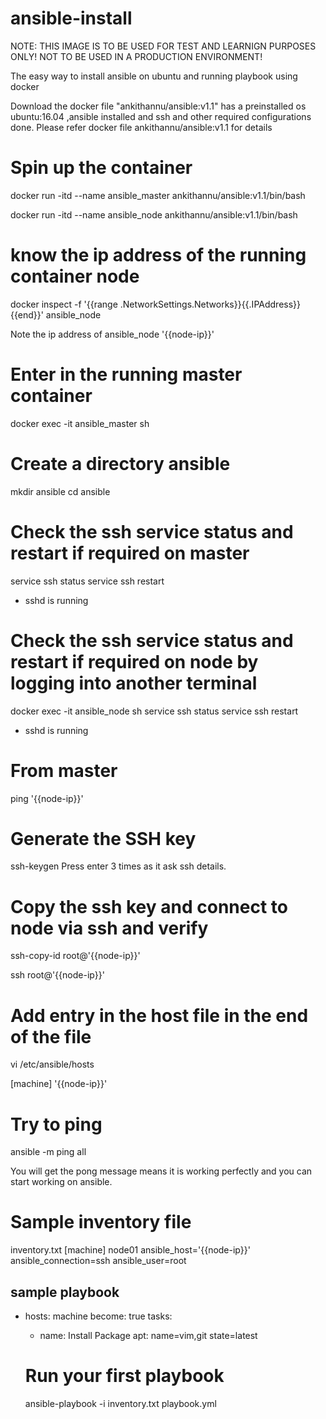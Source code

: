 # ansible-install


NOTE: THIS IMAGE IS TO BE USED FOR TEST AND LEARNIGN PURPOSES ONLY! NOT TO BE USED IN A PRODUCTION ENVIRONMENT!


The easy way to install ansible on ubuntu and running playbook using docker

Download the docker file "ankithannu/ansible:v1.1"
has a preinstalled os ubuntu:16.04 ,ansible installed and ssh and other required configurations done.
Please refer docker file ankithannu/ansible:v1.1 for details

# Spin up the container


docker run -itd --name ansible_master ankithannu/ansible:v1.1/bin/bash

docker run -itd --name ansible_node ankithannu/ansible:v1.1/bin/bash

# know the ip address of the running container node

docker inspect -f '{{range .NetworkSettings.Networks}}{{.IPAddress}}{{end}}' ansible_node

Note the ip address of ansible_node '{{node-ip}}'

# Enter in the running master container

docker exec -it ansible_master sh

# Create a directory ansible

mkdir ansible
cd ansible

# Check the ssh service status and restart if required on master

service ssh status
service ssh restart

* sshd is running
# Check the ssh service status and restart if required on node by logging into another terminal

docker exec -it ansible_node sh
service ssh status
service ssh restart
* sshd is running

# From master
ping '{{node-ip}}'

# Generate the SSH key
 ssh-keygen
 Press enter 3 times as it ask ssh details.

# Copy the ssh key and connect to node via ssh and verify
ssh-copy-id root@'{{node-ip}}'

ssh root@'{{node-ip}}'

# Add entry in the host file in the end of the file
vi /etc/ansible/hosts

[machine]
'{{node-ip}}'

# Try to ping
ansible -m ping all

You will get the pong message means it is working perfectly and you can start working on ansible.


# Sample inventory file
inventory.txt
[machine]
node01 ansible_host='{{node-ip}}' ansible_connection=ssh ansible_user=root

sample playbook
---
- hosts: machine
  become: true
  tasks:
  - name: Install Package
    apt: name=vim,git state=latest

  # Run your first playbook
  ansible-playbook -i inventory.txt playbook.yml
  
  
  






